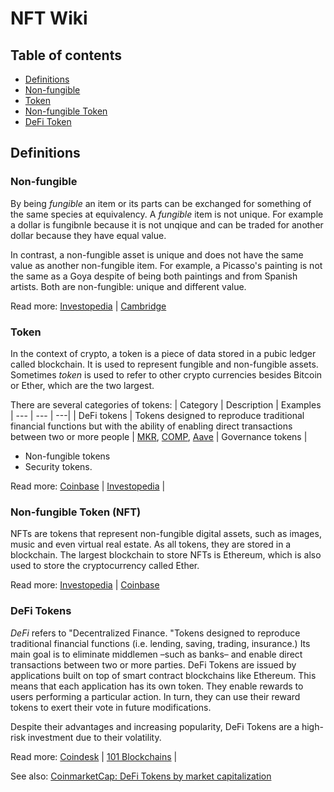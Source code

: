 # NFT Wiki

## Table of contents
- [Definitions](#definitions)
- [Non-fungible](#non-fungible)
- [Token](#token)
- [Non-fungible Token](#non-fungible-token-nft)
- [DeFi Token](#defin-token)


## Definitions

### Non-fungible

By being *fungible* an item or its parts can be exchanged for something of the same species at equivalency. A *fungible* item is not unique. For example a dollar is fungibnle because it is not unqique and can be traded for another dollar because they have equal value.

In contrast, a non-fungible asset is unique and does not have the same value as another non-fungible item. For example, a Picasso's painting is not the same as a Goya despite of being both paintings and from Spanish artists. Both are non-fungible: unique and different value.

Read more: [Investopedia](https://www.investopedia.com/terms/f/fungibility.asp) | [Cambridge](https://dictionary.cambridge.org/us/dictionary/english/fungible)

### Token

In the context of crypto, a token is a piece of data stored in a pubic ledger called blockchain. It is used to represent fungible and non-fungible assets. Sometimes *token* is used to refer to other crypto currencies besides Bitcoin or Ether, which are the two largest.

There are several categories of tokens: 
| Category | Description | Examples
| --- | --- | ---|
| DeFi tokens | Tokens designed to reproduce traditional financial functions but with the ability of enabling direct transactions between two or more people | [MKR](https://makerdao.com/en/), [COMP](https://compound.finance/), [Aave](https://aave.com/)
| Governance tokens | 
- Non-fungible tokens
- Security tokens.

Read more: [Coinbase](https://www.coinbase.com/learn/crypto-basics/what-is-a-token) | [Investopedia](https://www.investopedia.com/terms/c/crypto-token.asp) |

### Non-fungible Token (NFT)

NFTs are tokens that represent non-fungible digital assets, such as images, music and even virtual real estate. As all tokens, they are stored in a blockchain. The largest blockchain to store NFTs is Ethereum, which is also used to store the cryptocurrency called Ether.

Read more: [Investopedia](https://www.investopedia.com/non-fungible-tokens-nft-5115211) | [Coinbase](https://www.coinbase.com/learn/crypto-basics/what-is-a-token)

### DeFi Tokens

*DeFi* refers to "Decentralized Finance. "Tokens designed to reproduce traditional financial functions (i.e. lending, saving, trading, insurance.) Its main goal is to eliminate middlemen –such as banks– and enable direct transactions between two or more parties. DeFi Tokens are issued by applications built on top of smart contract blockchains like Ethereum. This means that each application has its own token. They enable rewards to users performing a particular action. In turn, they can use their reward tokens to exert their vote in future modifications.

Despite their advantages and increasing popularity, DeFi Tokens are a high-risk investment due to their volatility.

Read more: [Coindesk](https://www.coindesk.com/tech/2020/09/18/what-is-defi/) | [101 Blockchains](https://101blockchains.com/defi-tokens/) |

See also: [CoinmarketCap: DeFi Tokens by market capitalization](https://coinmarketcap.com/view/defi/)
